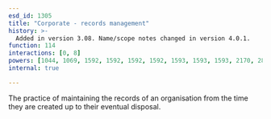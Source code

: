 ```yaml
---
esd_id: 1305
title: "Corporate - records management"
history: >-
  Added in version 3.08. Name/scope notes changed in version 4.0.1.
function: 114
interactions: [0, 8]
powers: [1044, 1069, 1592, 1592, 1592, 1592, 1593, 1593, 1593, 2170, 2812, 2812, 2812, 2812, 2812]
internal: true

---
```


The practice of maintaining the records of an organisation from the time they are created up to their eventual disposal.

